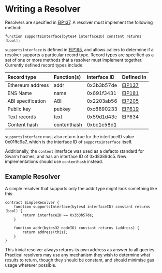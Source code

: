 # Writing a Resolver

Resolvers are specified in [EIP137](https://github.com/ethereum/EIPs/issues/137). A resolver must implement the following method:

```text
function supportsInterface(bytes4 interfaceID) constant returns (bool);
```

`supportsInterface` is defined in [EIP165](https://github.com/ethereum/EIPs/issues/165), and allows callers to determine if a resolver supports a particular record type. Record types are specified as a set of one or more methods that a resolver must implement together. Currently defined record types include:

| Record type | Function\(s\) | Interface ID | Defined in |
| :--- | :--- | :--- | :--- |
| Ethereum address | addr | 0x3b3b57de | [EIP137](https://github.com/ethereum/EIPs/issues/137) |
| ENS Name | name | 0x691f3431 | [EIP181](https://github.com/ethereum/EIPs/issues/181) |
| ABI specification | ABI | 0x2203ab56 | [EIP205](https://github.com/ethereum/EIPs/pull/205) |
| Public key | pubkey | 0xc8690233 | [EIP619](https://github.com/ethereum/EIPs/pull/619) |
| Text records | text | 0x59d1d43c | [EIP634](https://eips.ethereum.org/EIPS/eip-634) |
| Content hash | contenthash | 0xbc1c58d1 |  |

`supportsInterface` must also return true for the interfaceID value 0x01ffc9a7, which is the interface ID of `supportsInterface` itself.

Additionally, the `content` interface was used as a defacto standard for Swarm hashes, and has an interface ID of 0xd8389dc5. New implementations should use `contenthash` instead.

## Example Resolver

A simple resolver that supports only the addr type might look something like this:

```text
contract SimpleResolver {
    function supportsInterface(bytes4 interfaceID) constant returns (bool) {
        return interfaceID == 0x3b3b57de;
    }

    function addr(bytes32 nodeID) constant returns (address) {
        return address(this);
    }
}
```

This trivial resolver always returns its own address as answer to all queries. Practical resolvers may use any mechanism they wish to determine what results to return, though they should be constant, and should minimise gas usage wherever possible.

